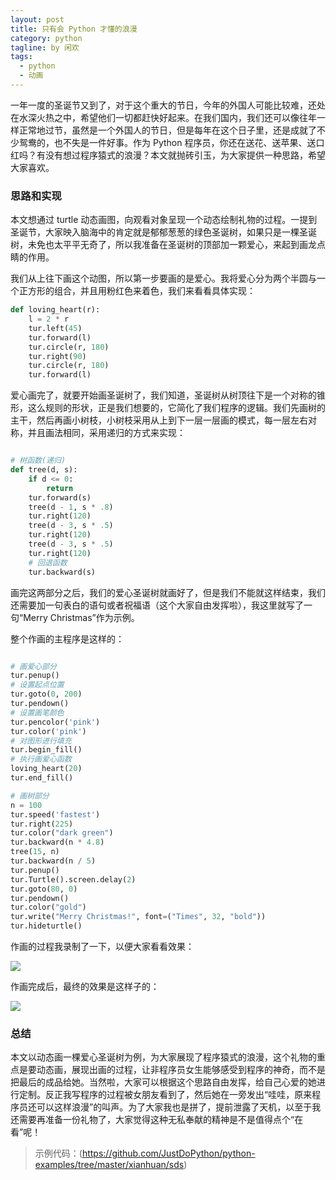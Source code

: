 ```yaml
---
layout: post
title: 只有会 Python 才懂的浪漫
category: python
tagline: by 闲欢
tags: 
  - python
  - 动画
---
```


一年一度的圣诞节又到了，对于这个重大的节日，今年的外国人可能比较难，还处在水深火热之中，希望他们一切都赶快好起来。在我们国内，我们还可以像往年一样正常地过节，虽然是一个外国人的节日，但是每年在这个日子里，还是成就了不少鸳鸯的，也不失是一件好事。作为 Python 程序员，你还在送花、送苹果、送口红吗？有没有想过程序猿式的浪漫？本文就抛砖引玉，为大家提供一种思路，希望大家喜欢。

<!--more-->

### 思路和实现

本文想通过 turtle 动态画图，向观看对象呈现一个动态绘制礼物的过程。一提到圣诞节，大家映入脑海中的肯定就是郁郁葱葱的绿色圣诞树，如果只是一棵圣诞树，未免也太平平无奇了，所以我准备在圣诞树的顶部加一颗爱心，来起到画龙点睛的作用。

我们从上往下画这个动图，所以第一步要画的是爱心。我将爱心分为两个半圆与一个正方形的组合，并且用粉红色来着色，我们来看看具体实现：

```python
def loving_heart(r):
    l = 2 * r
    tur.left(45)
    tur.forward(l)
    tur.circle(r, 180)
    tur.right(90)
    tur.circle(r, 180)
    tur.forward(l)

```

爱心画完了，就要开始画圣诞树了，我们知道，圣诞树从树顶往下是一个对称的锥形，这么规则的形状，正是我们想要的，它简化了我们程序的逻辑。我们先画树的主干，然后再画小树枝，小树枝采用从上到下一层一层画的模式，每一层左右对称，并且画法相同，采用递归的方式来实现：

```python

# 树函数(递归)
def tree(d, s):
    if d <= 0:
        return
    tur.forward(s)
    tree(d - 1, s * .8)
    tur.right(120)
    tree(d - 3, s * .5)
    tur.right(120)
    tree(d - 3, s * .5)
    tur.right(120)
    # 回退函数
    tur.backward(s)
```

画完这两部分之后，我们的爱心圣诞树就画好了，但是我们不能就这样结束，我们还需要加一句表白的语句或者祝福语（这个大家自由发挥啦），我这里就写了一句“Merry Christmas”作为示例。

整个作画的主程序是这样的：

```python

# 画爱心部分
tur.penup()
# 设置起点位置
tur.goto(0, 200)
tur.pendown()
# 设置画笔颜色
tur.pencolor('pink')
tur.color('pink')
# 对图形进行填充
tur.begin_fill()
# 执行画爱心函数
loving_heart(20)
tur.end_fill()

# 画树部分
n = 100
tur.speed('fastest')
tur.right(225)
tur.color("dark green")
tur.backward(n * 4.8)
tree(15, n)
tur.backward(n / 5)
tur.penup()
tur.Turtle().screen.delay(2)
tur.goto(80, 0)
tur.pendown()
tur.color("gold")
tur.write("Merry Christmas!", font=("Times", 32, "bold"))
tur.hideturtle()

```

作画的过程我录制了一下，以便大家看看效果：

![](http://www.justdopython.com/assets/images/2020/12/sds/sds.gif)

作画完成后，最终的效果是这样子的：

![](http://www.justdopython.com/assets/images/2020/12/sds/sds.png)


### 总结

本文以动态画一棵爱心圣诞树为例，为大家展现了程序猿式的浪漫，这个礼物的重点是要动态画，展现出画的过程，让非程序员女生能够感受到程序的神奇，而不是把最后的成品给她。当然啦，大家可以根据这个思路自由发挥，给自己心爱的她进行定制。反正我写程序的过程被女朋友看到了，然后她在一旁发出“哇哇，原来程序员还可以这样浪漫”的叫声。为了大家我也是拼了，提前泄露了天机，以至于我还需要再准备一份礼物了，大家觉得这种无私奉献的精神是不是值得点个“在看”呢！


> 示例代码：(https://github.com/JustDoPython/python-examples/tree/master/xianhuan/sds)

